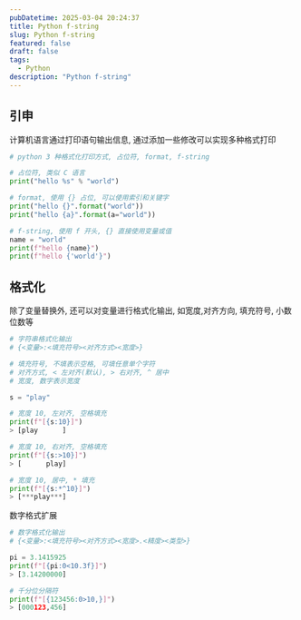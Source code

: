 ```yaml
---
pubDatetime: 2025-03-04 20:24:37
title: Python f-string
slug: Python f-string
featured: false
draft: false
tags:
  - Python
description: "Python f-string"
---
```


## 引申

计算机语言通过打印语句输出信息, 通过添加一些修改可以实现多种格式打印

```python
# python 3 种格式化打印方式, 占位符, format, f-string

# 占位符, 类似 C 语言
print("hello %s" % "world")

# format, 使用 {} 占位, 可以使用索引和关键字
print("hello {}".format("world"))
print("hello {a}".format(a="world"))

# f-string, 使用 f 开头, {} 直接使用变量或值
name = "world"
print(f"hello {name}")
print(f"hello {'world'}")
```

## 格式化

除了变量替换外, 还可以对变量进行格式化输出, 如宽度,对齐方向, 填充符号, 小数位数等

```python
# 字符串格式化输出
# {<变量>:<填充符号><对齐方式><宽度>}

# 填充符号, 不填表示空格, 可填任意单个字符
# 对齐方式, < 左对齐(默认), > 右对齐, ^ 居中
# 宽度, 数字表示宽度

s = "play"

# 宽度 10, 左对齐, 空格填充
print(f"[{s:10}]")
> [play      ]

# 宽度 10, 右对齐, 空格填充
print(f"[{s:>10}]")
> [      play]

# 宽度 10, 居中, * 填充
print(f"[{s:*^10}]")
> [***play***]
```

数字格式扩展

```python
# 数字格式化输出
# {<变量>:<填充符号><对齐方式><宽度>.<精度><类型>}

pi = 3.1415925
print(f"[{pi:0<10.3f}]")
> [3.14200000]

# 千分位分隔符
print(f"[{123456:0>10,}]")
> [000123,456]
```
